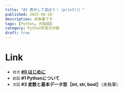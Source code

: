 ```yaml
---
title: "#2 表示して遊ぼう！［print()］"
published: 2025-08-28
description: 未執筆です
tags: [Python, 光陰組]
category: Python学習大作戦
draft: true
---
```


# Link

- `目次` [**#0 はじめに**](https://atfullspeed.github.io/1mk3_blog/posts/python_00/)  
- `前回` **#1 Pythonについて**  
- `次回` **#3 変数と基本データ型［int, str, bool］**（未執筆）  